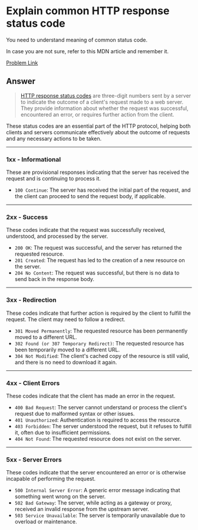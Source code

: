 # Explain common HTTP response status code

You need to understand meaning of common status code.

In case you are not sure, refer to this MDN article and remember it.

[Problem Link](https://bigfrontend.dev/question/Explain-common-HTTP-response-status-code)

## Answer

> [HTTP response status codes](https://developer.mozilla.org/en-US/docs/Web/HTTP/Status) are three-digit numbers sent by a server to indicate the outcome of a client's request made to a web server. They provide information about whether the request was successful, encountered an error, or requires further action from the client.

These status codes are an essential part of the HTTP protocol, helping both clients and servers communicate effectively about the outcome of requests and any necessary actions to be taken.

---

### 1xx - Informational

These are provisional responses indicating that the server has received the request and is continuing to process it.

- `100 Continue`: The server has received the initial part of the request, and the client can proceed to send the request body, if applicable.

---

### 2xx - Success

These codes indicate that the request was successfully received, understood, and processed by the server.

- `200 OK`: The request was successful, and the server has returned the requested resource.
- `201 Created`: The request has led to the creation of a new resource on the server.
- `204 No Content`: The request was successful, but there is no data to send back in the response body.

---

### 3xx - Redirection

These codes indicate that further action is required by the client to fulfill the request. The client may need to follow a redirect.

- `301 Moved Permanently`: The requested resource has been permanently moved to a different URL.
- `302 Found (or 307 Temporary Redirect)`: The requested resource has been temporarily moved to a different URL.
- `304 Not Modified`: The client's cached copy of the resource is still valid, and there is no need to download it again.

---

### 4xx - Client Errors

These codes indicate that the client has made an error in the request.

- `400 Bad Request`: The server cannot understand or process the client's request due to malformed syntax or other issues.
- `401 Unauthorized`: Authentication is required to access the resource.
- `403 Forbidden`: The server understood the request, but it refuses to fulfill it, often due to insufficient permissions.
- `404 Not Found`: The requested resource does not exist on the server.

---

### 5xx - Server Errors

These codes indicate that the server encountered an error or is otherwise incapable of performing the request.

- `500 Internal Server Error`: A generic error message indicating that something went wrong on the server.
- `502 Bad Gateway`: The server, while acting as a gateway or proxy, received an invalid response from the upstream server.
- `503 Service Unavailable`: The server is temporarily unavailable due to overload or maintenance.

